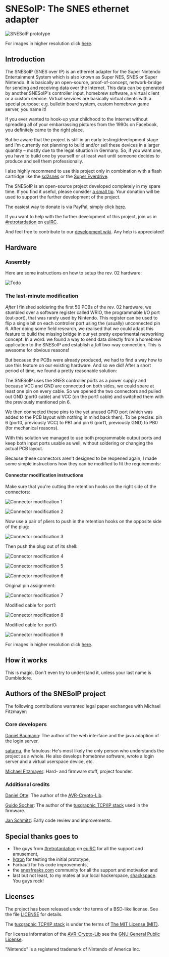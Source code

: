 # SNESoIP: The SNES ethernet adapter #

![SNESoIP prototype](hardware/images/rev02-small.jpg?raw=true)

For images in higher resolution click [here](hardware/images/).


## Introduction ##

The SNESoIP (SNES over IP) is an ethernet adapter for the Super Nintendo
Entertainment System which is also known as Super NES, SNES or Super
Nintendo. It is basically an open-source, proof-of-concept,
network-bridge for sending and receiving data over the Internet. This
data can be generated by another SNESoIP's controller input, homebrew
software, a virtual client or a custom service. Virtual services are
basically virtual clients with a special purpose: e.g. bulletin board
system, custom homebrew game server, you name it!

If you ever wanted to hook-up your childhood to the Internet without
spreading all of your embarrassing pictures from the 1990s on Facebook,
you definitely came to the right place.

But be aware that the project is still in an early testing/development
stage and I'm currently not planning to build and/or sell these devices
in a larger quantity – mostly due to the legal situation in Germany. So,
if you want one, you have to build one by yourself or at least wait
until someone decides to produce and sell them professionally.

I also highly recommend to use this project only in combination with a
flash cartridge like the [sd2snes](http://sd2snes.de/blog/) or the
[Super Everdrive](http://krikzz.com/index.php?route=product/product&product_id=51).

The SNESoIP is an open-source project developed completely in my spare
time. If you find it useful, please consider
[a small tip](https://www.paypal.com/cgi-bin/webscr?cmd=_donations&business=ESZJS7TMYMNNW&lc=GB&item_name=mupfelofen%2ede&item_number=SNESoIP&no_note=1&no_shipping=1&currency_code=USD&bn=PP%2dDonationsBF%3abtn_donateCC_LG%2egif%3aNonHosted). Your
donation will be used to support the further development of the project.

The easiest way to donate is via PayPal, simply click
[here](https://www.paypal.com/cgi-bin/webscr?cmd=_donations&business=ESZJS7TMYMNNW&lc=GB&item_name=mupfelofen%2ede&item_number=SNESoIP&no_note=1&no_shipping=1&currency_code=USD&bn=PP%2dDonationsBF%3abtn_donateCC_LG%2egif%3aNonHosted).

If you want to help with the further development of this project, join
us in
[#retrotardation](http://de.irc2go.com/webchat/?net=euIRC&room=retrotardation)
on [euIRC](http://www.euirc.net/en/).

And feel free to contribute to our
[development wiki](https://github.com/mupfelofen-de/SNESoIP/wiki). Any
help is appreciated!


## Hardware ##

### Assembly ###

Here are some instructions on how to setup the rev. 02 hardware:

![Todo](todo.png?raw=true)

### The last-minute modification ###

_After_ I finished soldering the first 50 PCBs of the rev. 02 hardware,
we stumbled over a software register called WRIO, the programmable I/O
port (out-port), that was rarely used by Nintendo. This register can be
used to flip a single bit on each controller port using the (usually)
unconnected pin 6. After doing some field research, we realised that we
could adapt this feature to build the missing bridge in our yet pretty
experimental networking concept. In a word: we found a way to send data
directly from a homebrew application to the SNESoIP and establish a
_full_ two-way connection. This is awesome for obvious reasons!

But because the PCBs were already produced, we had to find a way how to
use this feature on our existing hardware. And so we did! After a short
period of time, we found a pretty reasonable solution:

The SNESoIP uses the SNES controller ports as a power supply and because
VCC and GND are connected on both sides, we could spare at least one pin
on every cable.  So we opened the two connectors and pulled out GND
(port0 cable) and VCC (on the port1 cable) and switched them with the
previously mentioned pin 6.

We then connected these pins to the yet unused GPIO port (which was
added to the PCB layout with nothing in mind back then). To be precise:
pin 6 (port0, previously VCC) to PB1 and pin 6 (port1, previously GND)
to PB0 (for mechanical reasons).

With this solution we managed to use both programmable output ports and
keep both input ports usable as well, without soldering or changing the
actual PCB layout.

Because these connectors aren't designed to be reopened again, I made
some simple instructions how they can be modified to fit the
requirements:

#### Connector modification instructions ####

Make sure that you're cutting the retention hooks on the right side of
the connectors:

![Connector modification 1](hardware/images/instructions/connector-modification-01-small.jpg?raw=true)

![Connector modification 2](hardware/images/instructions/connector-modification-02-small.jpg?raw=true)

Now use a pair of pliers to push in the retention hooks on the opposite
side of the plug:

![Connector modification 3](hardware/images/instructions/connector-modification-03-small.jpg?raw=true)

Then push the plug out of its shell:

![Connector modification 4](hardware/images/instructions/connector-modification-04-small.jpg?raw=true)

![Connector modification 5](hardware/images/instructions/connector-modification-05-small.jpg?raw=true)

![Connector modification 6](hardware/images/instructions/connector-modification-06-small.jpg?raw=true)

Original pin assignment:

![Connector modification 7](hardware/images/instructions/connector-modification-07-small.jpg?raw=true)

Modified cable for port1:

![Connector modification 8](hardware/images/instructions/connector-modification-08-small.jpg?raw=true)

Modified cable for port0:

![Connector modification 9](hardware/images/instructions/connector-modification-09-small.jpg?raw=true)

For images in higher resolution click [here](hardware/images/instructions/).


## How it works ##

This is magic.
Don't even try to understand it, unless your last name is Dumbledore.


## Authors of the SNESoIP project ##

The following contributions warranted legal paper exchanges with Michael
Fitzmayer:

### Core developers ###

[Daniel Baumann](mailto:/sciurus@blastprocessing.de): The author of the
web interface and the java adaption of the login server.

[saturnu](http://jensma.de/rehkopf/gallery-images/saturnu.gif), the
fabulous: He's most likely the only person who understands the project
as a whole. He also develops homebrew software, wrote a login server and
a virtual userspace device, etc.

[Michael Fitzmayer](mailto:/mail@michael-fitzmayer.de): Hard- and
firmware stuff, project founder.

### Additional credits ###

[Daniel Otte](mailto:/daniel.otte@rub.de): The author of the
[AVR-Crypto-Lib](https://www.das-labor.org/wiki/AVR-Crypto-Lib/en).

[Guido Socher](mailto:/guidosocher@fastmail.fm): The author of the
[tuxgraphic TCP/IP stack](http://tuxgraphics.org/common/src2/article09051/
"The tuxgraphics TCP/IP stack") used in the firmware.

[Jan Schmitz](mailto:/pw_returner@web.de): Early code review and
improvements.

## Special thanks goes to ##

- The guys from
  [#retrotardation](http://de.irc2go.com/webchat/?net=euIRC&room=retrotardation)
  on [euIRC](http://www.euirc.net/en/) for all the support and
  amusement,
- [lytron](http://pantalytron.com) for testing the initial prototype,
- Farbauti for his code improvements,
- the [snesfreaks.com](http://snesfreaks.com) community for all the
  support and motivation and
- last but not least, to my mates at our local hackerspace,
  [shackspace](http://shackspace.de).  You guys rock!


## Licenses ##

The project has been released under the terms of a BSD-like license.
See the file [LICENSE](LICENSE) for details.

The
[tuxgraphic TCP/IP stack](http://tuxgraphics.org/common/src2/article09051/
"The tuxgraphics TCP/IP stack") is under the terms of
[The MIT License (MIT)](http://www.opensource.org/licenses/mit-license.html).

For license information of the
[AVR-Crypto-Lib](https://www.das-labor.org/wiki/AVR-Crypto-Lib/en) see
the [GNU General Public License](http://www.gnu.org/licenses/).

"Nintendo" is a registered trademark of Nintendo of America Inc.
